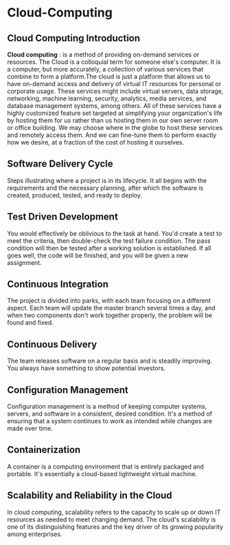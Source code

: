 # Cloud-Computing

## Cloud Computing Introduction

**Cloud computing** : is a method of providing on-demand services or resources. The Cloud is a colloquial term for someone else's computer. It is a computer, but more accurately, a collection of various services that combine to form a platform.The cloud is just a platform that allows us to have on-demand access and delivery of virtual IT resources for personal or corporate usage. These services might include virtual servers, data storage, networking, machine learning, security, analytics, media services, and database management systems, among others. All of these services have a highly customized feature set targeted at simplifying your organization's life by hosting them for us rather than us hosting them in our own server room or office building. We may choose where in the globe to host these services and remotely access them. And we can fine-tune them to perform exactly how we desire, at a fraction of the cost of hosting it ourselves.

## Software Delivery Cycle

Steps illustrating where a project is in its lifecycle. It all begins with the requirements and the necessary planning, after which the software is created, produced, tested, and ready to deploy.


## Test Driven Development

You would effectively be oblivious to the task at hand. You'd create a test to meet the criteria, then double-check the test failure condition. The pass condition will then be tested after a working solution is established. If all goes well, the code will be finished, and you will be given a new assignment.


## Continuous Integration

The project is divided into parks, with each team focusing on a different aspect. Each team will update the master branch several times a day, and when two components don't work together properly, the problem will be found and fixed.


## Continuous Delivery

The team releases software on a regular basis and is steadily improving. You always have something to show potential investors.


## Configuration Management

Configuration management is a method of keeping computer systems, servers, and software in a consistent, desired condition. It's a method of ensuring that a system continues to work as intended while changes are made over time.


## Containerization

A container is a computing environment that is entirely packaged and portable. It's essentially a cloud-based lightweight virtual machine.


## Scalability and Reliability in the Cloud

In cloud computing, scalability refers to the capacity to scale up or down IT resources as needed to meet changing demand. The cloud's scalability is one of its distinguishing features and the key driver of its growing popularity among enterprises.

